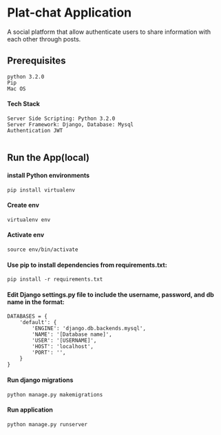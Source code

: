 # Plat-chat Application 

A social platform that allow authenticate users to share information with each other through posts. 

## Prerequisites
```
python 3.2.0
Pip
Mac OS 
```
#### Tech Stack 
```
Server Side Scripting: Python 3.2.0
Server Framework: Django, Database: Mysql
Authentication JWT


```

## Run the App(local)
#### install  Python environments
```
pip install virtualenv
```
#### Create env 
```
virtualenv env 
```
#### Activate env 
```
source env/bin/activate
```
#### Use pip to install dependencies from requirements.txt:
```
pip install -r requirements.txt
```


#### Edit Django settings.py file to include the username, password, and db name in the format:
```
DATABASES = {
    'default': {
        'ENGINE': 'django.db.backends.mysql',
        'NAME': '[Database name]',
        'USER': '[USERNAME]',
        'HOST': 'localhost',
        'PORT': '',
    }
}
```
#### Run django migrations 

```
python manage.py makemigrations
```

#### Run application

```
python manage.py runserver 
```